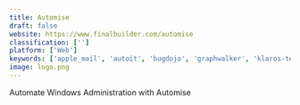 ```yaml
---
title: Automise
draft: false 
website: https://www.finalbuilder.com/automise
classification: ['']
platform: ['Web']
keywords: ['apple_mail', 'autoit', 'bugdojo', 'graphwalker', 'klaros-testmanagement', 'loadrunner', 'marketing_optimizer', 'oni', 'ptfb_pro_software_automation_tool', 'rapise', 'screenster', 'seapine_qa_wizard_pro', 'selenium', 'sikuli', 'telerik_test_studio', 'testcomplete', 'ubot_studio', 'unibot', 'visualcron', 'wintask', 'imacros']
image: logo.png
---
```

Automate Windows Administration with Automise
